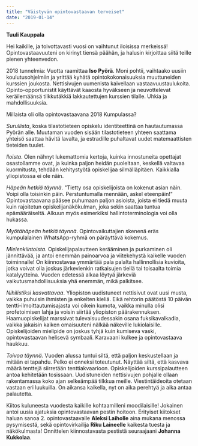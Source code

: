 ```yaml
---
title: "Väistyvän opintovastaavan terveiset"
date: "2019-01-14"
---
```


**Tuuli Kauppala**

Hei kaikille, ja toivottavasti vuosi on vaihtunut iloisissa merkeissä! Opintovastaavuuteni on kirinyt tiensä päähän, ja halusin kirjoittaa siitä teille pienen yhteenvedon.

2018 tunnelmia: Vuotta raamittaa **Iso Pyörä**. Moni pohtii, vaihtaako uusiin koulutusohjelmiin ja yrittää kyhätä opintokokonaisuuksia muuttuneiden kurssien joukosta. Nettisivujen uumenista kaivellaan vastaavuustaulukoita. Opinto-opportunistit käyttävät kaaosta hyväkseen ja neuvottelevat keräilemäänsä tilkkutäkkiä lakkautettujen kurssien tilalle. Uhkia ja mahdollisuuksia.

Millaista oli olla opintovastaavana 2018 Kumpulassa?

_Surullista_, koska tilastotieteen opiskelu identiteettinä on hautautumassa Pyörän alle. Muutaman vuoden sisään tilastotieteen yhteen saattama yhteisö saattaa hävitä lavalta, ja estradille puhaltavat uudet matemaattisten tieteiden tuulet.

_Iloista_. Olen nähnyt lukemattomia kertoja, kuinka innostuneita opettajat osastollamme ovat, ja kuinka paljon heidän puoleltaan, keskellä valtavaa kuormitusta, tehdään kehitystyötä opiskelijaa silmälläpitäen. Kaikkialla yliopistossa ei ole näin.

_Häpeän hetkiä täynnä_. "Tietty osa opiskelijoista on kokenut asian näin. Voipi olla toisinkin päin. Perstuntumalla mennään, askel eteenpäin!" Opintovastaavana pääsee puhumaan paljon asioista, joista ei tiedä muuta kuin rajoitetun opiskelijanäkökulman, joka sekin saattaa tuntua epämääräiseltä. Alkuun myös esimerkiksi hallintoterminologia voi olla hukassa.

_Myötähäpeän hetkiä täynnä_. Opintovaikuttajien skenenä eräs kumpulalainen WhatsApp-ryhmä on päräyttävä kokemus.

_Mielenkiintoista_. Opiskelijapalautteen kerääminen ja purkaminen oli jännittävää, ja antoi enemmän painoarvoa ja viitekehystä kaikelle vuoden toiminnalle! On kiinnostavaa ymmärtää pala palalta hallinnollisia kuvioita, jotka voivat olla joskus järkevienkin ratkaisujen tiellä tai toisaalta toimia katalyytteina. Vuoden edetessä alkaa löytyä järkeviä vaikutusmahdollisuuksia yhä enemmän, mikä palkitsee.

_Nihilistiksi kasvattavaa_. Yliopiston uudistuneet nettisivut ovat uusi musta, vaikka puhuisin ihmisten ja enkelten kieliä. Eikä rehtorin päätöstä 10 päivän tentti-ilmoittautumisajasta voi oikein kumota, vaikka minulla olisi profetoimisen lahja ja voisin siirtää yliopiston päärakennuksen. Haamuopiskelijat marssivat tulevaisuudessakin osana fuksikavalkadia, vaikka jakaisin kaiken omaisuuteni nälkää näkeville lukiolaisille. Opiskelijoiden mielipide on joskus tyhjä kuin kumiseva vaski, opintovastaavan helisevä symbaali. Karavaani kulkee ja opintovastaava haukkuu.

_Toivoa täynnä_. Vuoden alussa tuntui siltä, että paljon keskustellaan ja mitään ei tapahdu. Pelko ei onneksi toteutunut. Näyttää siltä, että kasvava määrä tenttejä siirretään tenttiakvaarioon. Opiskelijoiden kurssipalautteen antoa kehitetään tosissaan. Uudistuneiden nettisivujen pohjalle ollaan rakentamassa koko ajan selkeämpää tilkkua meille. Viestintäideoita otetaan vastaan eri luukuilla. On aikansa kaikella, nyt on aika perehtyä ja aika antaa palautetta.

Kiitos kuluneesta vuodesta kaikille kohtaamilleni moodilaisille! Jokainen antoi uusia ajatuksia opintovastaavan pestin hoitoon. Erityiset kiitokset haluan sanoa 2. opintovastaavalle **Aleksi Laiholle** aina mukana menossa pysymisestä, sekä opintovirkailija **Riku Laineelle** kaikesta tuesta ja näkökulmasta! Onnittelen kiinnostavasta pestistä seuraajaani **Johanna Kukkolaa**.
